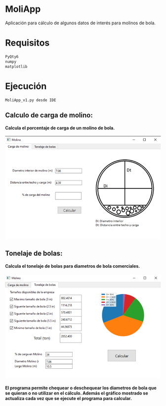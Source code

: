 # MoliApp
Aplicación para cálculo de algunos datos de interés para molinos de bola.
# Requisitos
```
PyQty6
numpy
matplotlib
```
# Ejecución
```
MoliApp_v1.py desde IDE
```

## Calculo de carga de molino: 
#### Calcula el porcentaje de carga de un molino de bola.
![alt text](Tab_1.png "Imagen de aplicación 1")


## Tonelaje de bolas:
#### Calcula el tonelaje de bolas para diametros de bola comerciales.
![alt text](Tab_2.png "Imagen de aplicación 2")
#### El programa permite chequear o deschequear los diametros de bola que se quieran o no utilizar en el cálculo. Además el gráfico mostrado se actualiza cada vez que se ejecute el programa para calcular.
